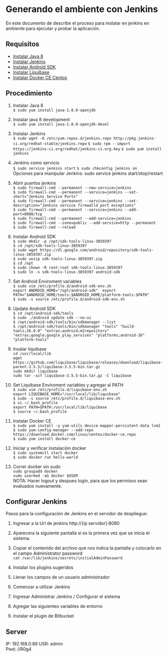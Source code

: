 # Generando el ambiente con Jenkins

En este documento de describe el proceso para instalar en jenkins en ambiente para ejecutar y probar la aplicación.

## Requisitos

* [Instalar Java 8](http://openjdk.java.net/install/)
* [Instalar Jenkins](https://wiki.jenkins.io/display/JENKINS/Installing+Jenkins+on+Red+Hat+distributions)
* [Instalar Android SDK](http://moonlightbox.logdown.com/posts/2016/02/01/linux-install-android-sdk-in-centos7-updated-2017-07-24)
* [Instalar Liquibase](http://download.liquibase.org/download/)
* [Instalar Docker CE Centos](https://docs.docker.com/install/linux/docker-ce/centos/)

## Procedimiento

1. Instalar Java 8  
`$ sudo yum install java-1.8.0-openjdk`

2. Instalar java 8 development  
`$ sudo yum install java-1.8.0-openjdk-devel`

3. Instalar Jenkins  
`$ sudo wget -O /etc/yum.repos.d/jenkins.repo http://pkg.jenkins-ci.org/redhat-stable/jenkins.repo`
`$ sudo rpm --import https://jenkins-ci.org/redhat/jenkins-ci.org.key`
`$ sudo yum install jenkins`

4. Jenkins como servicio  
`$ sudo service jenkins start`
`$ sudo chkconfig jenkins on`  
Opciones para manipular Jenkins: sudo service jenkins start/stop/restart

5. Abrir puertos jenkins  
`$ sudo firewall-cmd --permanent --new-service=jenkins`  
`$ sudo firewall-cmd --permanent --service=jenkins --set-short="Jenkins Service Ports"`  
`$ sudo firewall-cmd --permanent --service=jenkins --set-description="Jenkins service firewalld port exceptions"`  
`$ sudo firewall-cmd --permanent --service=jenkins --add-port=8080/tcp`  
`$ sudo firewall-cmd --permanent --add-service=jenkins`  
`$ sudo firewall-cmd --zone=public --add-service=http --permanent`  
`$ sudo firewall-cmd --reload`  

6. Instalar Android SDK  
`$ sudo mkdir -p /opt/sdk-tools-linux-3859397`  
`$ cd /opt/sdk-tools-linux-3859397`  
`$ sudo wget https://dl.google.com/android/repository/sdk-tools-linux-3859397.zip`  
`$ sudo unzip sdk-tools-linux-3859397.zip`  
`$ cd /opt`  
`$ sudo chown -R root:root sdk-tools-linux-3859397`  
`$ sudo ln -s sdk-tools-linux-3859397 android-sdk`  

7. Set Android Enviroment variables  
`$ sudo vim /etc/profile.d/android-sdk-env.sh`  
`export ANDROID_HOME="/opt/android-sdk"  export PATH="$ANDROID_HOME/tools:$ANDROID_HOME/platform-tools:$PATH"`  
`$ sudo -s source /etc/profile.d/android-sdk-env.sh`  

8. Update Android SDK  
`$ cd /opt/android-sdk/tools`  
`$ sudo ./android update sdk --no-ui`  
`$ /opt/android-sdk/tools/bin/sdkmanager --list`  
`$ /opt/android-sdk/tools/bin/sdkmanager "tools" "build-tools;26.0.0" "extras;android;m2repository" "extras;google;google_play_services" "platforms;android-26" "platform-tools"`  

9. Insalar liquibase  
`cd /usr/local/lib`  
`wget https://github.com/liquibase/liquibase/releases/download/liquibase-parent-3.5.5/liquibase-3.5.5-bin.tar.gz`  
`sudo mkdir liquibase`  
`sudo tar -xzf liquibase-3.5.5-bin.tar.gz -C liquibase`

9. Set Liquibase Enviroment variables y agregar al PATH  
`$ sudo vim /etc/profile.d/liquibase-env.sh`  
`export LIQUIBASE_HOME="/usr/local/lib/liquibase"`  
`$ sudo -s source /etc/profile.d/liquibase-env.sh`  
`$ vi ~/.bash_profile`  
`export PATH=$PATH:/usr/local/lib/liquibase`  
`$ source ~/.bash_profile`  

10. Instalar Docker CE  
`$ sudo yum install -y yum-utils device-mapper-persistent-data lvm2`  
`$ sudo yum-config-manager --add-repo https://download.docker.com/linux/centos/docker-ce.repo`  
`$ sudo yum install docker-ce`  

11. Iniciar y verificar instalación docker  
`$ sudo systemctl start docker`  
`$ sudo docker run hello-world`  

12. Correr docker sin sudo  
`sudo groupadd docker`  
`sudo usermod -aG docker $USER`  
NOTA: Hacer logout y despues login, para que los permisos sean evaluados nuevamente.

## Configurar Jenkins

Pasos para la configuración de Jenkins en el servidor de despliegue:

1. Ingresar a la Url de jenkins http://{ip servidor}:8080

2. Aparecera la siguiente pantalla si es la primera vez que se inicia el sistema.

3. Copiar el contenido del archivo que nos indica la pantalla y colocarlo en el campo Administrator password  
`cat /var/lib/jenkins/secrets/initialAdminPassword`

4. Instalar los plugins sugeridos

5. Llenar los campos de un usuario administrador

6. Comenzar a utilizar Jenkins

7. Ingresar Administrar Jenkins / Configurar el sistema

8. Agregar las siguientes variables de entorno

9. Instalar el plugin de Bitbucket

 


## Server

IP: 192.168.0.88
USR: admin  
Pwd: //R0g4  
